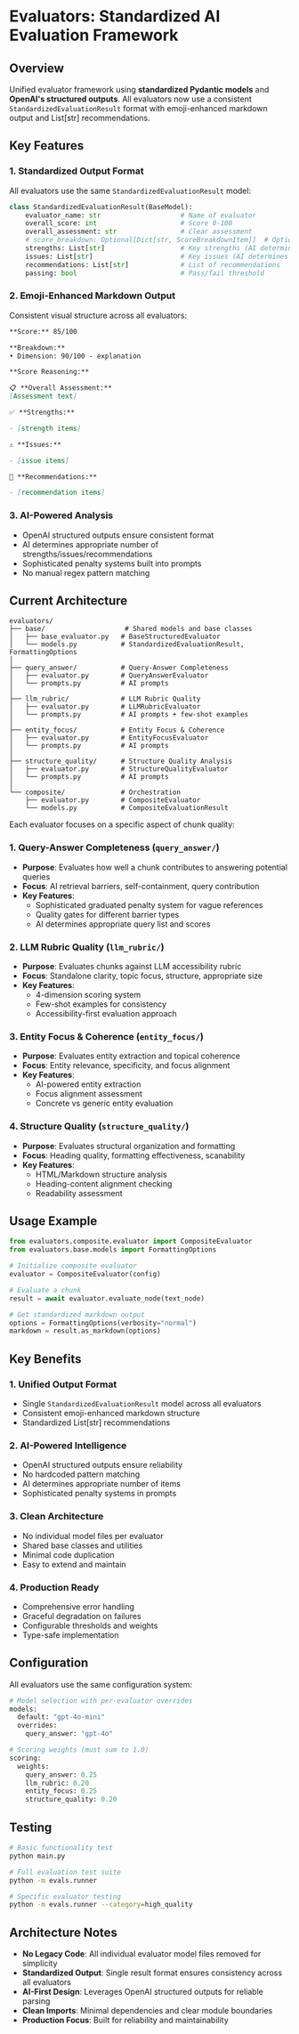 # Evaluators: Standardized AI Evaluation Framework

## Overview

Unified evaluator framework using **standardized Pydantic models** and **OpenAI's structured outputs**. All evaluators now use a consistent `StandardizedEvaluationResult` format with emoji-enhanced markdown output and List[str] recommendations.

## Key Features

### 1. **Standardized Output Format**

All evaluators use the same `StandardizedEvaluationResult` model:

```python
class StandardizedEvaluationResult(BaseModel):
    evaluator_name: str                    # Name of evaluator
    overall_score: int                     # Score 0-100
    overall_assessment: str                # Clear assessment
    # score_breakdown: Optional[Dict[str, ScoreBreakdownItem]]  # Optional sub-scores
    strengths: List[str]                   # Key strengths (AI determines count)
    issues: List[str]                      # Key issues (AI determines count)
    recommendations: List[str]             # List of recommendations
    passing: bool                          # Pass/fail threshold
```

### 2. **Emoji-Enhanced Markdown Output**

Consistent visual structure across all evaluators:

```markdown
**Score:** 85/100

**Breakdown:**
• Dimension: 90/100 - explanation

**Score Reasoning:**

📋 **Overall Assessment:**
[Assessment text]

✅ **Strengths:**

- [strength items]

⚠️ **Issues:**

- [issue items]

🎯 **Recommendations:**

- [recommendation items]
```

### 3. **AI-Powered Analysis**

- OpenAI structured outputs ensure consistent format
- AI determines appropriate number of strengths/issues/recommendations
- Sophisticated penalty systems built into prompts
- No manual regex pattern matching

## Current Architecture

```
evaluators/
├── base/                    # Shared models and base classes
│   ├── base_evaluator.py   # BaseStructuredEvaluator
│   └── models.py           # StandardizedEvaluationResult, FormattingOptions
│
├── query_answer/           # Query-Answer Completeness
│   ├── evaluator.py        # QueryAnswerEvaluator
│   └── prompts.py          # AI prompts
│
├── llm_rubric/             # LLM Rubric Quality
│   ├── evaluator.py        # LLMRubricEvaluator
│   └── prompts.py          # AI prompts + few-shot examples
│
├── entity_focus/           # Entity Focus & Coherence
│   ├── evaluator.py        # EntityFocusEvaluator
│   └── prompts.py          # AI prompts
│
├── structure_quality/      # Structure Quality Analysis
│   ├── evaluator.py        # StructureQualityEvaluator
│   └── prompts.py          # AI prompts
│
└── composite/              # Orchestration
    ├── evaluator.py        # CompositeEvaluator
    └── models.py           # CompositeEvaluationResult
```

Each evaluator focuses on a specific aspect of chunk quality:

### 1. **Query-Answer Completeness** (`query_answer/`)

- **Purpose**: Evaluates how well a chunk contributes to answering potential queries
- **Focus**: AI retrieval barriers, self-containment, query contribution
- **Key Features**:
  - Sophisticated graduated penalty system for vague references
  - Quality gates for different barrier types
  - AI determines appropriate query list and scores

### 2. **LLM Rubric Quality** (`llm_rubric/`)

- **Purpose**: Evaluates chunks against LLM accessibility rubric
- **Focus**: Standalone clarity, topic focus, structure, appropriate size
- **Key Features**:
  - 4-dimension scoring system
  - Few-shot examples for consistency
  - Accessibility-first evaluation approach

### 3. **Entity Focus & Coherence** (`entity_focus/`)

- **Purpose**: Evaluates entity extraction and topical coherence
- **Focus**: Entity relevance, specificity, and focus alignment
- **Key Features**:
  - AI-powered entity extraction
  - Focus alignment assessment
  - Concrete vs generic entity evaluation

### 4. **Structure Quality** (`structure_quality/`)

- **Purpose**: Evaluates structural organization and formatting
- **Focus**: Heading quality, formatting effectiveness, scanability
- **Key Features**:
  - HTML/Markdown structure analysis
  - Heading-content alignment checking
  - Readability assessment

## Usage Example

```python
from evaluators.composite.evaluator import CompositeEvaluator
from evaluators.base.models import FormattingOptions

# Initialize composite evaluator
evaluator = CompositeEvaluator(config)

# Evaluate a chunk
result = await evaluator.evaluate_node(text_node)

# Get standardized markdown output
options = FormattingOptions(verbosity="normal")
markdown = result.as_markdown(options)
```

## Key Benefits

### 1. **Unified Output Format**

- Single `StandardizedEvaluationResult` model across all evaluators
- Consistent emoji-enhanced markdown structure
- Standardized List[str] recommendations

### 2. **AI-Powered Intelligence**

- OpenAI structured outputs ensure reliability
- No hardcoded pattern matching
- AI determines appropriate number of items
- Sophisticated penalty systems in prompts

### 3. **Clean Architecture**

- No individual model files per evaluator
- Shared base classes and utilities
- Minimal code duplication
- Easy to extend and maintain

### 4. **Production Ready**

- Comprehensive error handling
- Graceful degradation on failures
- Configurable thresholds and weights
- Type-safe implementation

## Configuration

All evaluators use the same configuration system:

```python
# Model selection with per-evaluator overrides
models:
  default: "gpt-4o-mini"
  overrides:
    query_answer: "gpt-4o"

# Scoring weights (must sum to 1.0)
scoring:
  weights:
    query_answer: 0.25
    llm_rubric: 0.20
    entity_focus: 0.25
    structure_quality: 0.20
```

## Testing

```bash
# Basic functionality test
python main.py

# Full evaluation test suite
python -m evals.runner

# Specific evaluator testing
python -m evals.runner --category=high_quality
```

## Architecture Notes

- **No Legacy Code**: All individual evaluator model files removed for simplicity
- **Standardized Output**: Single result format ensures consistency across all evaluators
- **AI-First Design**: Leverages OpenAI structured outputs for reliable parsing
- **Clean Imports**: Minimal dependencies and clear module boundaries
- **Production Focus**: Built for reliability and maintainability
